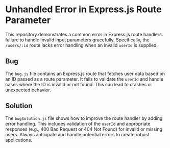 # Unhandled Error in Express.js Route Parameter

This repository demonstrates a common error in Express.js route handlers:  failure to handle invalid input parameters gracefully.  Specifically, the `/users/:id` route lacks error handling when an invalid `userId` is supplied.

## Bug

The `bug.js` file contains an Express.js route that fetches user data based on an ID passed as a route parameter.  It fails to validate the `userId` and handle cases where the ID is invalid or not found. This can lead to crashes or unexpected behavior.

## Solution

The `bugSolution.js` file shows how to improve the route handler by adding error handling.  This includes validation of the `userId` and appropriate responses (e.g., 400 Bad Request or 404 Not Found) for invalid or missing users.  Always anticipate and handle potential errors to create robust applications.
